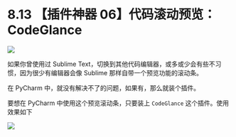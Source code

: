 # 8.13 【插件神器 06】代码滚动预览：CodeGlance

![](http://image.iswbm.com/20200804124133.png)

如果你曾使用过 Sublime Text，切换到其他代码编辑器，或多或少会有些不习惯，因为很少有编辑器会像 Sublime 那样自带一个预览功能的滚动条。

在 PyCharm 中，就没有解决不了的问题，如果有，那么就装个插件。

要想在 PyCharm 中使用这个预览滚动条，只要装上 `CodeGlance` 这个插件。使用效果如下

![](http://image.iswbm.com/image-20201226190221392.png)



